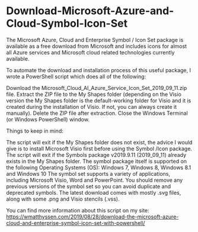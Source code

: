 # Download-Microsoft-Azure-and-Cloud-Symbol-Icon-Set

The Microsoft Azure, Cloud and Enterprise Symbol / Icon Set package is available as a free download from Microsoft and includes icons for almost all Azure services and Microsoft cloud related technologies currently available.

To automate the download and installation process of this useful package, I wrote a PowerShell script which does all of the following:

Download the Microsoft_Cloud_AI_Azure_Service_Icon_Set_2019_09_11.zip file. 
Extract the ZIP file to the My Shapes folder (depending on the Visio version the My Shapes folder is the default-working folder for Visio and it is created during the installation of Visio. If not, you can always create it manually). 
Delete the ZIP file after extraction.
Close the Windows Terminal (or Windows PowerShell) window.

Things to keep in mind:

The script will exit if the My Shapes folder does not exist, the advice I would give is to install Microsoft Visio first before using the Symbol /Icon package.
The script will exit if the Symbols package v2019.9.11 (2019_09_11) already exists in the My Shapes folder.
The symbol package itself is supported on the following Operating Systems (OS): Windows 7, Windows 8, Windows 8.1 and Windows 10
The symbol set supports a variety of applications, including Microsoft Visio, Word and PowerPoint. 
You should remove any previous versions of the symbol set so you can avoid duplicate and deprecated symbols.
The latest download comes with mostly .svg files, along with some .png and Visio stencils (.vss).

You can find more information about this script on my site: https://wmatthyssen.com/2019/08/28/download-the-microsoft-azure-cloud-and-enterprise-symbol-icon-set-with-powershell/

